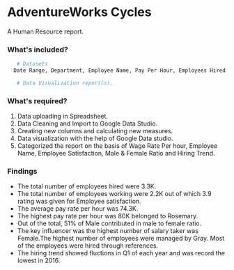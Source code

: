 <p align="center"
   <img src="https://github.com/NishantDhir/AdventureWorks-Dataset-Dashboard_BusinessAnalysis/blob/main/Report.png" />
</p>

# AdventureWorks Cycles
A Human Resource report.

### What's included?
```bash
   # Datasets
  Date Range, Department, Employee Name, Pay Per Hour, Employees Hired, Employee Satisfaction.

   # Data Visualization report(s).
```

### What's required?
1. Data uploading in Spreadsheet.
2. Data Cleaning and Import to Google Data Studio.
3. Creating new columns and calculating new measures.
4. Data visualization with the help of Google Data studio.
5. Categorized the report on the basis of Wage Rate Per hour, Employee Name, Employee Satisfaction, Male & Female Ratio and Hiring Trend.

### Findings
- The total number of employees hired were 3.3K.
- The total number of employees working were 2.2K out of which 3.9 rating was given for Employee satisfaction.
- The average pay rate per hour was 74.3K.
- The highest pay rate per hour was 80K  belonged to Rosemary. 
- Out of the total, 51% of Male contributed in male to female ratio.
- The key influencer was the highest number of salary taker was Female.The highest number of employees were managed by Gray. Most of the employees were hired through references.
- The hiring trend showed fluctions in Q1 of each year and was record the lowest in 2016. 

